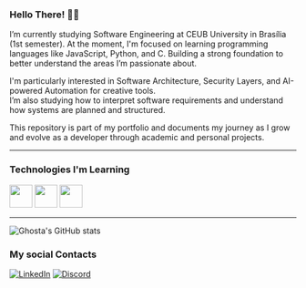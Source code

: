 ### Hello There! 🐱‍👤

I’m currently studying Software Engineering at CEUB University in Brasília (1st semester). At the moment, I'm focused on learning programming languages like JavaScript, Python, and C. Building a strong foundation to better understand the areas I’m passionate about.

I'm particularly interested in Software Architecture, Security Layers, and AI-powered Automation for creative tools.  
I’m also studying how to interpret software requirements and understand how systems are planned and structured.

This repository is part of my portfolio and documents my journey as I grow and evolve as a developer through academic and personal projects.

---

### Technologies I'm Learning

<p align="left">
  <img src="https://cdn.jsdelivr.net/gh/devicons/devicon/icons/javascript/javascript-original.svg" width="40" height="40"/>
  <img src="https://cdn.jsdelivr.net/gh/devicons/devicon/icons/python/python-original.svg" width="40" height="40"/>
  <img src="https://cdn.jsdelivr.net/gh/devicons/devicon/icons/c/c-original.svg" width="40" height="40"/>
</p>

---

![Ghosta's GitHub stats](https://github-readme-stats-guilhermes-projects-aa52d802.vercel.app/api?username=La-Ghosta&show_icons=true&theme=radical&count_private=true)





### My social Contacts

[![LinkedIn](https://img.shields.io/badge/LinkedIn-0A66C2?style=for-the-badge&logo=linkedin&logoColor=white)](https://www.linkedin.com/in/guilherme-holanda11/)
[![Discord](https://img.shields.io/badge/Discord-%237289DA?style=for-the-badge&logo=discord&logoColor=white)](https://discord.com/users/297832710171525131)
